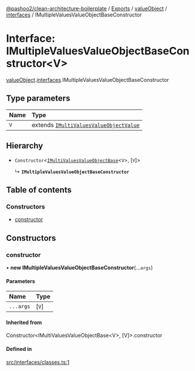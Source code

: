 [@pashoo2/clean-architecture-boilerplate](../README.md) / [Exports](../modules.md) / [valueObject](../modules/valueobject.md) / [interfaces](../modules/valueobject.interfaces.md) / IMultipleValuesValueObjectBaseConstructor

# Interface: IMultipleValuesValueObjectBaseConstructor<V\>

[valueObject](../modules/valueobject.md).[interfaces](../modules/valueobject.interfaces.md).IMultipleValuesValueObjectBaseConstructor

## Type parameters

| Name | Type |
| :------ | :------ |
| `V` | extends [`IMultiValuesValueObjectValue`](valueobject.interfaces.imultivaluesvalueobjectvalue.md) |

## Hierarchy

- `Constructor`<[`IMultiValuesValueObjectBase`](valueobject.interfaces.imultivaluesvalueobjectbase.md)<`V`\>, [`V`]\>

  ↳ **`IMultipleValuesValueObjectBaseConstructor`**

## Table of contents

### Constructors

- [constructor](valueobject.interfaces.imultiplevaluesvalueobjectbaseconstructor.md#constructor)

## Constructors

### constructor

• **new IMultipleValuesValueObjectBaseConstructor**(...`args`)

#### Parameters

| Name | Type |
| :------ | :------ |
| `...args` | [`V`] |

#### Inherited from

Constructor<IMultiValuesValueObjectBase<V\>, [V]\>.constructor

#### Defined in

[src/interfaces/classes.ts:1](https://github.com/pashoo2/clean-architecture-boilerplate/blob/4202db5/src/interfaces/classes.ts#L1)
